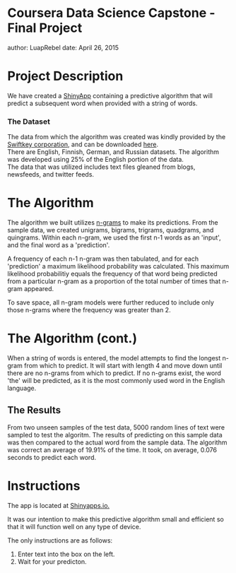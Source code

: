 Coursera Data Science Capstone - Final Project
========================================================
author: LuapRebel 
date: April 26, 2015

Project Description
========================================================
We have created a [ShinyApp](https://www.shinyapps.io/) containing a predictive algorithm that will predict a subsequent word when provided with a string of words.  

### The Dataset
The data from which the algorithm was created was kindly provided by the [Swiftkey corporation](http://swiftkey.com/en/), and can be downloaded [here](https://d396qusza40orc.cloudfront.net/dsscapstone/dataset/Coursera-SwiftKey.zip).  
There are English, Finnish, German, and Russian datasets.  The algorithm was developed using 25% of the English portion of the data.  
The data that was utilized includes text files gleaned from blogs, newsfeeds, and twitter feeds.

The Algorithm
========================================================

The algorithm we built utilizes [n-grams](https://en.wikipedia.org/wiki/N-gram) to make its predictions.  From the sample data, we created unigrams, bigrams, trigrams, quadgrams, and quingrams.  Within each n-gram, we used the first n-1 words as an 'input', and the final word as a 'prediction'. 

A frequency of each n-1 n-gram was then tabulated, and for each 'prediction' a maximum likelihood probability was calculated.  This maximum likelihood probabilitiy equals the frequency of that word being predicted from a particular n-gram as a proportion of the total number of times that n-gram appeared.  

To save space, all n-gram models were further reduced to include only those n-grams where the frequency was greater than 2.

The Algorithm (cont.)
========================================================

When a string of words is entered, the model attempts to find the longest n-gram from which to predict.  It will start with length 4 and move down until there are no n-grams from which to predict.  If no n-grams exist, the word 'the' will be predicted, as it is the most commonly used word in the English language.

## The Results
From two unseen samples of the test data, 5000 random lines of text were sampled to test the algoritm.  The results of predicting on this sample data was then compared to the actual word from the sample data.  The algorithm was correct an average of 19.91% of the time.  It took, on average, 0.076 seconds to predict each word.

Instructions
========================================================

The app is located at [Shinyapps.io.](https://luaprebel.shinyapps.io/shinyapp-wordpredictor/)  

It was our intention to make this predictive algorithm small and efficient so that it will function well on any type of device.

The only instructions are as follows:  
1. Enter text into the box on the left.  
2. Wait for your predicton.
